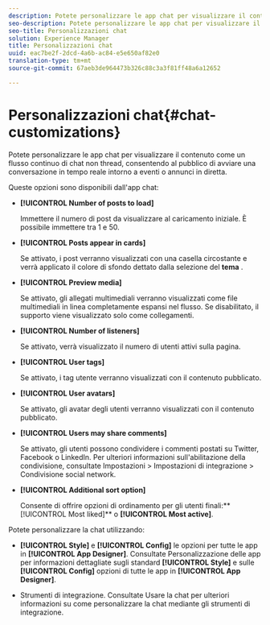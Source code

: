 ```yaml
---
description: Potete personalizzare le app chat per visualizzare il contenuto come un flusso continuo di chat non thread, consentendo al pubblico di avviare una conversazione in tempo reale intorno a eventi o annunci in diretta.
seo-description: Potete personalizzare le app chat per visualizzare il contenuto come un flusso continuo di chat non thread, consentendo al pubblico di avviare una conversazione in tempo reale intorno a eventi o annunci in diretta.
seo-title: Personalizzazioni chat
solution: Experience Manager
title: Personalizzazioni chat
uuid: eac7be2f-2dcd-4a6b-ac84-e5e650af82e0
translation-type: tm+mt
source-git-commit: 67aeb3de964473b326c88c3a3f81ff48a6a12652

---
```



# Personalizzazioni chat{#chat-customizations}

Potete personalizzare le app chat per visualizzare il contenuto come un flusso continuo di chat non thread, consentendo al pubblico di avviare una conversazione in tempo reale intorno a eventi o annunci in diretta.



Queste opzioni sono disponibili dall'app chat:

* **[!UICONTROL Number of posts to load]**

   Immettere il numero di post da visualizzare al caricamento iniziale. È possibile immettere tra 1 e 50.

* **[!UICONTROL Posts appear in cards]**

   Se attivato, i post verranno visualizzati con una casella circostante e verrà applicato il colore di sfondo dettato dalla selezione del **tema** .

* **[!UICONTROL Preview media]**

   Se attivato, gli allegati multimediali verranno visualizzati come file multimediali in linea completamente espansi nel flusso. Se disabilitato, il supporto viene visualizzato solo come collegamenti.

* **[!UICONTROL Number of listeners]**

   Se attivato, verrà visualizzato il numero di utenti attivi sulla pagina.

* **[!UICONTROL User tags]**

   Se attivato, i tag utente verranno visualizzati con il contenuto pubblicato.

* **[!UICONTROL User avatars]**

   Se attivato, gli avatar degli utenti verranno visualizzati con il contenuto pubblicato.

* **[!UICONTROL Users may share comments]**

   Se attivato, gli utenti possono condividere i commenti postati su Twitter, Facebook o LinkedIn. Per ulteriori informazioni sull'abilitazione della condivisione, consultate Impostazioni &gt; Impostazioni di integrazione &gt; Condivisione social network.

* **[!UICONTROL Additional sort option]**

   Consente di offrire opzioni di ordinamento per gli utenti finali:** [!UICONTROL Most liked]** o **[!UICONTROL Most active]**.

Potete personalizzare la chat utilizzando:

* **[!UICONTROL Style]** e **[!UICONTROL Config]** le opzioni per tutte le app in **[!UICONTROL App Designer]**. Consultate Personalizzazione delle app per informazioni dettagliate sugli standard **[!UICONTROL Style]** e sulle **[!UICONTROL Config]** opzioni di tutte le app in **[!UICONTROL App Designer]**.

* Strumenti di integrazione. Consultate Usare la chat per ulteriori informazioni su come personalizzare la chat mediante gli strumenti di integrazione.

